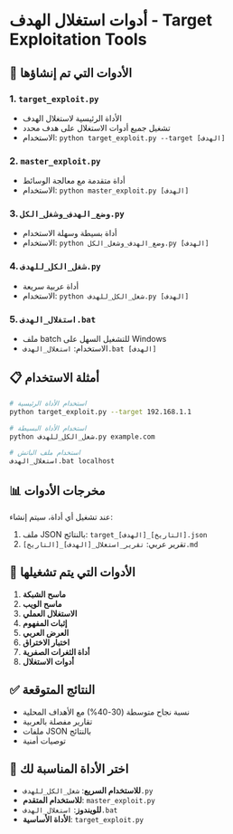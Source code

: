 # أدوات استغلال الهدف - Target Exploitation Tools

## 🎯 الأدوات التي تم إنشاؤها

### 1. `target_exploit.py`
- الأداة الرئيسية لاستغلال الهدف
- تشغيل جميع أدوات الاستغلال على هدف محدد
- الاستخدام: `python target_exploit.py --target [الهدف]`

### 2. `master_exploit.py`
- أداة متقدمة مع معالجة الوسائط
- الاستخدام: `python master_exploit.py [الهدف]`

### 3. `وضع_الهدف_وشغل_الكل.py`
- أداة بسيطة وسهلة الاستخدام
- الاستخدام: `python وضع_الهدف_وشغل_الكل.py [الهدف]`

### 4. `شغل_الكل_للهدف.py`
- أداة عربية سريعة
- الاستخدام: `python شغل_الكل_للهدف.py [الهدف]`

### 5. `استغلال_الهدف.bat`
- ملف batch للتشغيل السهل على Windows
- الاستخدام: `استغلال_الهدف.bat [الهدف]`

## 📋 أمثلة الاستخدام

```bash
# استخدام الأداة الرئيسية
python target_exploit.py --target 192.168.1.1

# استخدام الأداة البسيطة
python شغل_الكل_للهدف.py example.com

# استخدام ملف الباتش
استغلال_الهدف.bat localhost
```

## 📊 مخرجات الأدوات

عند تشغيل أي أداة، سيتم إنشاء:
1. ملف JSON بالنتائج: `target_[الهدف]_[التاريخ].json`
2. تقرير عربي: `تقرير_استغلال_[الهدف]_[التاريخ].md`

## 🔧 الأدوات التي يتم تشغيلها

1. **ماسح الشبكة**
2. **ماسح الويب**
3. **الاستغلال العملي**
4. **إثبات المفهوم**
5. **العرض العربي**
6. **اختبار الاختراق**
7. **أداة الثغرات الصفرية**
8. **أدوات الاستغلال**

## ✅ النتائج المتوقعة

- نسبة نجاح متوسطة (30-40%) مع الأهداف المحلية
- تقارير مفصلة بالعربية
- ملفات JSON بالنتائج
- توصيات أمنية

## 🚀 اختر الأداة المناسبة لك

- **للاستخدام السريع**: `شغل_الكل_للهدف.py`
- **للاستخدام المتقدم**: `master_exploit.py`
- **للويندوز**: `استغلال_الهدف.bat`
- **الأداة الأساسية**: `target_exploit.py`